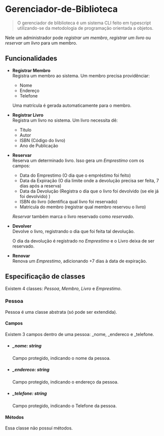 # Gerenciador-de-Biblioteca
> O gerenciador de  bliblioteca é um sistema CLI feito em typescript utilizando-se da metodologia de programação orientada a objetos.

Nele um administrador pode *registrar um membro*, *registrar um livro* ou *reservar um livro* para um membro.

## Funcionalidades
- **Registrar Membro** <br>
  Registra um membro ao sistema. Um membro precisa providênciar:
  - Nome
  - Endereço
  - Telefone

  Uma matrícula é gerada automaticamente para o membro.

- **Registrar Livro** <br>
  Registra um livro no sistema. Um livro necessita dê:
  - Titulo
  - Autor
  - ISBN (Código do livro)
  - Ano de Publicação

- **Reservar** <br>
  Reserva um determinado livro. Isso gera um *Emprestimo* com os campos:
  - Data do Emprestimo (O dia que o empréstimo foi feito)
  - Data da Expiração (O dia limite onde a devolução precisa ser feita, 7 dias após a reserva)
  - Data da Devolução (Registra o dia que o livro foi devolvido (se ele já foi devolvido) )
  - ISBN do livro (identifica qual livro foi reservado)
  - Matricula do membro (registrar qual membro reservou o livro)

  *Reservar* também marca o livro reservado como *reservado*.

- **Devolver** <br>
  Devolve o livro, registrando o dia que foi feita tal devolução.
  
  O dia da devolução é registrado no *Emprestimo* e o Livro deixa de ser reservado.

- **Renovar** <br>
  Renova um *Emprestimo*, adicionando +7 dias à data de expiração.
  
## Especificação de classes
Existem 4 classes: *Pessoa*, *Membro*, *Livro* e *Emprestimo*.

### Pessoa
Pessoa é uma classe abstrata (só pode ser extendida).

#### Campos
Existem 3 campos dentro de uma pessoa: _nome, _endereco e _telefone.

 - ##### _nome: string
   Campo protegido, indicando o nome da pessoa.
 - ##### _endereco: string
   Campo protegido, indicando o endereço da pessoa.
 - ##### _telefone: string
   Campo protegido, indicando o Telefone da pessoa.
#### Métodos
Essa classe não possuí métodos.


